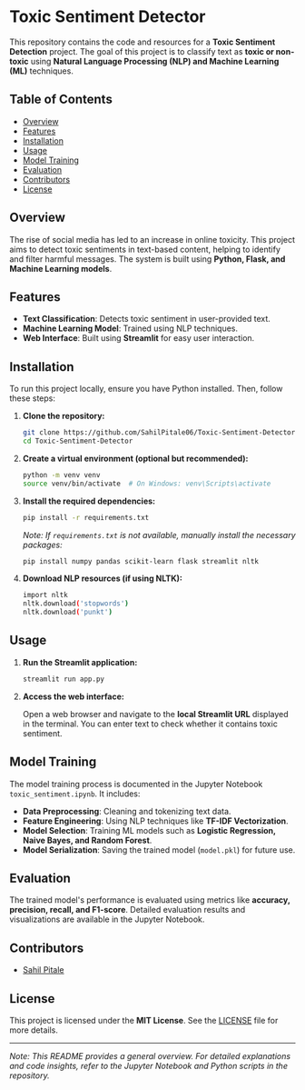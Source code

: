 # Toxic Sentiment Detector

This repository contains the code and resources for a **Toxic Sentiment Detection** project. The goal of this project is to classify text as **toxic or non-toxic** using **Natural Language Processing (NLP) and Machine Learning (ML)** techniques.

## Table of Contents

- [Overview](#overview)
- [Features](#features)
- [Installation](#installation)
- [Usage](#usage)
- [Model Training](#model-training)
- [Evaluation](#evaluation)
- [Contributors](#contributors)
- [License](#license)

## Overview

The rise of social media has led to an increase in online toxicity. This project aims to detect toxic sentiments in text-based content, helping to identify and filter harmful messages. The system is built using **Python, Flask, and Machine Learning models**.

## Features

- **Text Classification**: Detects toxic sentiment in user-provided text.
- **Machine Learning Model**: Trained using NLP techniques.
- **Web Interface**: Built using **Streamlit** for easy user interaction.

## Installation

To run this project locally, ensure you have Python installed. Then, follow these steps:

1. **Clone the repository:**

   ```bash
   git clone https://github.com/SahilPitale06/Toxic-Sentiment-Detector.git
   cd Toxic-Sentiment-Detector
   ```

2. **Create a virtual environment (optional but recommended):**

   ```bash
   python -m venv venv
   source venv/bin/activate  # On Windows: venv\Scripts\activate
   ```

3. **Install the required dependencies:**

   ```bash
   pip install -r requirements.txt
   ```

   *Note: If `requirements.txt` is not available, manually install the necessary packages:*

   ```bash
   pip install numpy pandas scikit-learn flask streamlit nltk
   ```

4. **Download NLP resources (if using NLTK):**

   ```bash
   import nltk
   nltk.download('stopwords')
   nltk.download('punkt')
   ```

## Usage

1. **Run the Streamlit application:**

   ```bash
   streamlit run app.py
   ```

2. **Access the web interface:**

   Open a web browser and navigate to the **local Streamlit URL** displayed in the terminal. You can enter text to check whether it contains toxic sentiment.

## Model Training

The model training process is documented in the Jupyter Notebook `toxic_sentiment.ipynb`. It includes:

- **Data Preprocessing**: Cleaning and tokenizing text data.
- **Feature Engineering**: Using NLP techniques like **TF-IDF Vectorization**.
- **Model Selection**: Training ML models such as **Logistic Regression, Naive Bayes, and Random Forest**.
- **Model Serialization**: Saving the trained model (`model.pkl`) for future use.

## Evaluation

The trained model's performance is evaluated using metrics like **accuracy, precision, recall, and F1-score**. Detailed evaluation results and visualizations are available in the Jupyter Notebook.

## Contributors

- [Sahil Pitale](https://github.com/SahilPitale06)

## License

This project is licensed under the **MIT License**. See the [LICENSE](LICENSE) file for more details.

---

*Note: This README provides a general overview. For detailed explanations and code insights, refer to the Jupyter Notebook and Python scripts in the repository.*

